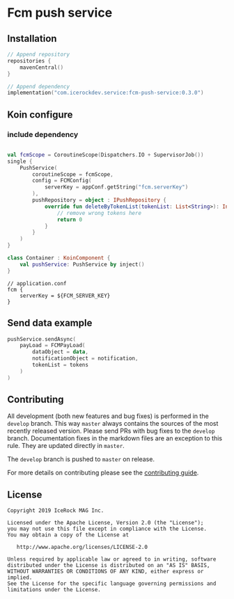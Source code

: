 # Fcm push service

## Installation
````kotlin
// Append repository
repositories {
    mavenCentral()
}

// Append dependency
implementation("com.icerockdev.service:fcm-push-service:0.3.0")
````

## Koin configure

### include dependency

````kotlin

val fcmScope = CoroutineScope(Dispatchers.IO + SupervisorJob())
single {
    PushService(
        coroutineScope = fcmScope,
        config = FCMConfig(
            serverKey = appConf.getString("fcm.serverKey")
        ),
        pushRepository = object : IPushRepository {
            override fun deleteByTokenList(tokenList: List<String>): Int {
                // remove wrong tokens here
                return 0
            }
        }
    )
}

````

````kotlin
class Container : KoinComponent {
    val pushService: PushService by inject()
}
````

````
// application.conf
fcm {
    serverKey = ${FCM_SERVER_KEY}
}
````

## Send data example
````kotlin
pushService.sendAsync(
    payLoad = FCMPayLoad(
        dataObject = data,
        notificationObject = notification,
        tokenList = tokens
    )
)
````

## Contributing
All development (both new features and bug fixes) is performed in the `develop` branch. This way `master` always contains the sources of the most recently released version. Please send PRs with bug fixes to the `develop` branch. Documentation fixes in the markdown files are an exception to this rule. They are updated directly in `master`.

The `develop` branch is pushed to `master` on release.

For more details on contributing please see the [contributing guide](CONTRIBUTING.md).

## License
        
    Copyright 2019 IceRock MAG Inc.
    
    Licensed under the Apache License, Version 2.0 (the "License");
    you may not use this file except in compliance with the License.
    You may obtain a copy of the License at
    
       http://www.apache.org/licenses/LICENSE-2.0
    
    Unless required by applicable law or agreed to in writing, software
    distributed under the License is distributed on an "AS IS" BASIS,
    WITHOUT WARRANTIES OR CONDITIONS OF ANY KIND, either express or implied.
    See the License for the specific language governing permissions and
    limitations under the License.
